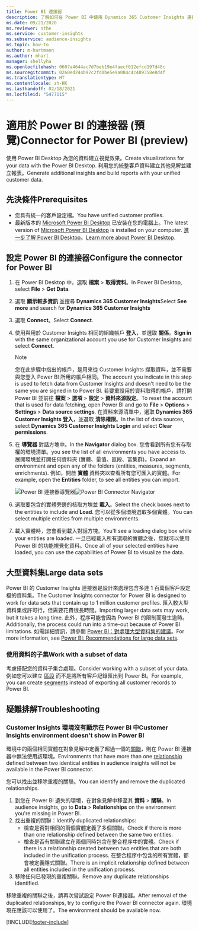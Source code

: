 ```yaml
---
title: Power BI 連接器
description: 了解如何在 Power BI 中使用 Dynamics 365 Customer Insights 連接器。
ms.date: 09/21/2020
ms.reviewer: sthe
ms.service: customer-insights
ms.subservice: audience-insights
ms.topic: how-to
author: m-hartmann
ms.author: mhart
manager: shellyha
ms.openlocfilehash: 0607a4644ac7d7beb19e4faecf012efcd197d48c
ms.sourcegitcommit: 0260ed244b97c2fd0be5e9a084c4c489358e8d4f
ms.translationtype: HT
ms.contentlocale: zh-HK
ms.lasthandoff: 02/18/2021
ms.locfileid: "5477115"
---
```

# <a name="connector-for-power-bi-preview"></a><span data-ttu-id="27618-103">適用於 Power BI 的連接器 (預覽)</span><span class="sxs-lookup"><span data-stu-id="27618-103">Connector for Power BI (preview)</span></span>

<span data-ttu-id="27618-104">使用 Power BI Desktop 為您的資料建立視覺效果。</span><span class="sxs-lookup"><span data-stu-id="27618-104">Create visualizations for your data with the Power BI Desktop.</span></span> <span data-ttu-id="27618-105">利用您的統整客戶資料建立其他見解並建立報表。</span><span class="sxs-lookup"><span data-stu-id="27618-105">Generate additional insights and build reports with your unified customer data.</span></span>

## <a name="prerequisites"></a><span data-ttu-id="27618-106">先決條件</span><span class="sxs-lookup"><span data-stu-id="27618-106">Prerequisites</span></span>

- <span data-ttu-id="27618-107">您具有統一的客戶設定檔。</span><span class="sxs-lookup"><span data-stu-id="27618-107">You have unified customer profiles.</span></span>
- <span data-ttu-id="27618-108">最新版本的 [Microsoft Power BI Desktop](https://powerbi.microsoft.com/desktop/) 已安裝在您的電腦上。</span><span class="sxs-lookup"><span data-stu-id="27618-108">The latest version of [Microsoft Power BI Desktop](https://powerbi.microsoft.com/desktop/) is installed on your computer.</span></span> <span data-ttu-id="27618-109">[進一步了解 Power BI Desktop](https://docs.microsoft.com/power-bi/desktop-what-is-desktop)。</span><span class="sxs-lookup"><span data-stu-id="27618-109">[Learn more about Power BI Desktop](https://docs.microsoft.com/power-bi/desktop-what-is-desktop).</span></span>

## <a name="configure-the-connector-for-power-bi"></a><span data-ttu-id="27618-110">設定 Power BI 的連接器</span><span class="sxs-lookup"><span data-stu-id="27618-110">Configure the connector for Power BI</span></span>

1. <span data-ttu-id="27618-111">在 Power BI Desktop 中，選取 **檔案** > **取得資料**。</span><span class="sxs-lookup"><span data-stu-id="27618-111">In Power BI Desktop, select **File** > **Get Data**.</span></span>

1. <span data-ttu-id="27618-112">選取 **顯示較多資訊** 並搜尋 **Dynamics 365 Customer Insights**</span><span class="sxs-lookup"><span data-stu-id="27618-112">Select **See more** and search for **Dynamics 365 Customer Insights**</span></span>

1. <span data-ttu-id="27618-113">選取 **Connect**。</span><span class="sxs-lookup"><span data-stu-id="27618-113">Select **Connect**.</span></span>

1. <span data-ttu-id="27618-114">使用與用於 Customer Insights 相同的組織帳戶 **登入**，並選取 **關係**。</span><span class="sxs-lookup"><span data-stu-id="27618-114">**Sign in** with the same organizational account you use for Customer Insights and select **Connect**.</span></span>
   > [!NOTE]
   > <span data-ttu-id="27618-115">您在此步驟中指出的帳戶，是用來從 Customer Insights 擷取資料，並不需要與您登入 Power BI 所用的帳戶相同。</span><span class="sxs-lookup"><span data-stu-id="27618-115">The account you indicate in this step is used to fetch data from Customer Insights and doesn't need to be the same you are signed in to Power BI.</span></span> <span data-ttu-id="27618-116">若要重設用於資料取得的帳戶，請打開 Power BI 並前往 **檔案** > **選項** > **設定** > **資料來源設定**。</span><span class="sxs-lookup"><span data-stu-id="27618-116">To reset the account that is used for data fetching, open Power BI and go to **File** > **Options** > **Settings** > **Data source settings**.</span></span> <span data-ttu-id="27618-117">在資料來源清單中，選取 **Dynamics 365 Customer Insights 登入**，並選取 **清除權限**。</span><span class="sxs-lookup"><span data-stu-id="27618-117">In the list of data sources, select **Dynamics 365 Customer Insights Login** and select **Clear permissions**.</span></span>  

1. <span data-ttu-id="27618-118">在 **導覽器** 對話方塊中。</span><span class="sxs-lookup"><span data-stu-id="27618-118">In the **Navigator** dialog box.</span></span> <span data-ttu-id="27618-119">您會看到所有您有存取權的環境清單。</span><span class="sxs-lookup"><span data-stu-id="27618-119">you see the list of all environments you have access to.</span></span> <span data-ttu-id="27618-120">展開環境並打開任何資料夾 (實體、量值、區段、富集群)。</span><span class="sxs-lookup"><span data-stu-id="27618-120">Expand an environment and open any of the folders (entities, measures, segments, enrichments).</span></span> <span data-ttu-id="27618-121">例如，開啟 **實體** 資料夾以查看所有您可匯入的實體。</span><span class="sxs-lookup"><span data-stu-id="27618-121">For example, open the **Entities** folder, to see all entities you can import.</span></span>

   <span data-ttu-id="27618-122">![Power BI 連接器導覽器](media/power-bi-navigator.png "Power BI 連接器導覽器")</span><span class="sxs-lookup"><span data-stu-id="27618-122">![Power BI Connector Navigator](media/power-bi-navigator.png "Power BI Connector Navigator")</span></span>

1. <span data-ttu-id="27618-123">選取要包含的實體旁邊的核取方塊並 **載入**。</span><span class="sxs-lookup"><span data-stu-id="27618-123">Select the check boxes next to the entities to include and **Load**.</span></span> <span data-ttu-id="27618-124">您可以從多個環境選取多個實體。</span><span class="sxs-lookup"><span data-stu-id="27618-124">You can select multiple entities from multiple environments.</span></span>

1. <span data-ttu-id="27618-125">載入實體時，您會看到載入對話方塊。</span><span class="sxs-lookup"><span data-stu-id="27618-125">You'll see a loading dialog box while your entities are loaded.</span></span> <span data-ttu-id="27618-126">一旦已經載入所有選取的實體之後，您就可以使用 Power BI 的功能視覺化資料。</span><span class="sxs-lookup"><span data-stu-id="27618-126">Once all of your selected entities have loaded, you can use the capabilities of Power BI to visualize the data.</span></span>

## <a name="large-data-sets"></a><span data-ttu-id="27618-127">大型資料集</span><span class="sxs-lookup"><span data-stu-id="27618-127">Large data sets</span></span>

<span data-ttu-id="27618-128">Power BI 的 Customer Insights 連接器是設計來處理包含多達 1 百萬個客戶設定檔的資料集。</span><span class="sxs-lookup"><span data-stu-id="27618-128">The Customer Insights connector for Power BI is designed to work for data sets that contain up to 1 million customer profiles.</span></span> <span data-ttu-id="27618-129">匯入較大型資料集或許可行，但需要花費很長時間。</span><span class="sxs-lookup"><span data-stu-id="27618-129">Importing larger data sets may work, but it takes a long time.</span></span> <span data-ttu-id="27618-130">此外，程序可能會因為 Power BI 的限制而發生逾時。</span><span class="sxs-lookup"><span data-stu-id="27618-130">Additionally, the process could run into a time-out because of Power BI limitations.</span></span> <span data-ttu-id="27618-131">如需詳細資訊，請參閱 [Power BI：對處理大型資料集的建議](https://docs.microsoft.com/power-bi/admin/service-premium-what-is#large-datasets)。</span><span class="sxs-lookup"><span data-stu-id="27618-131">For more information, see [Power BI: Recommendations for large data sets](https://docs.microsoft.com/power-bi/admin/service-premium-what-is#large-datasets).</span></span> 

### <a name="work-with-a-subset-of-data"></a><span data-ttu-id="27618-132">使用資料的子集</span><span class="sxs-lookup"><span data-stu-id="27618-132">Work with a subset of data</span></span>

<span data-ttu-id="27618-133">考慮搭配您的資料子集合處理。</span><span class="sxs-lookup"><span data-stu-id="27618-133">Consider working with a subset of your data.</span></span> <span data-ttu-id="27618-134">例如您可以建立 [區段](segments.md) 而不是將所有客戶記錄匯出到 Power BI。</span><span class="sxs-lookup"><span data-stu-id="27618-134">For example, you can create [segments](segments.md) instead of exporting all customer records to Power BI.</span></span>

## <a name="troubleshooting"></a><span data-ttu-id="27618-135">疑難排解​​</span><span class="sxs-lookup"><span data-stu-id="27618-135">Troubleshooting</span></span>

### <a name="customer-insights-environment-doesnt-show-in-power-bi"></a><span data-ttu-id="27618-136">Customer Insights 環境沒有顯示在 Power BI 中</span><span class="sxs-lookup"><span data-stu-id="27618-136">Customer Insights environment doesn't show in Power BI</span></span>

<span data-ttu-id="27618-137">環境中的兩個相同實體在對象見解中定義了超過一個的[關聯](relationships.md)，則在 Power BI 連接器中無法使用該環境。</span><span class="sxs-lookup"><span data-stu-id="27618-137">Environments that have more than one [relationship](relationships.md) defined between two identical entities in audience insights will not be available in the Power BI connector.</span></span>

<span data-ttu-id="27618-138">您可以找出並移除重複的關聯。</span><span class="sxs-lookup"><span data-stu-id="27618-138">You can identify and remove the duplicated relationships.</span></span>

1. <span data-ttu-id="27618-139">到您在 Power BI 遺失的環境，在對象見解中移至其 **資料** > **關聯**。</span><span class="sxs-lookup"><span data-stu-id="27618-139">In audience insights, go to **Data** > **Relationships** on the environment you're missing in Power BI.</span></span>
2. <span data-ttu-id="27618-140">找出重複的關聯：</span><span class="sxs-lookup"><span data-stu-id="27618-140">Identify duplicated relationships:</span></span>
   - <span data-ttu-id="27618-141">檢查是否對相同的兩個實體定義了多個關聯。</span><span class="sxs-lookup"><span data-stu-id="27618-141">Check if there is more than one relationship defined between the same two entities.</span></span>
   - <span data-ttu-id="27618-142">檢查是否有關聯建立在兩個同時包含在整合程序中的實體。</span><span class="sxs-lookup"><span data-stu-id="27618-142">Check if there is a relationship created between two entities that are both included in the unification process.</span></span> <span data-ttu-id="27618-143">在整合程序中包含的所有實體，都會被定義隱式關聯。</span><span class="sxs-lookup"><span data-stu-id="27618-143">There is an implicit relationship defined between all entities included in the unification process.</span></span>
3. <span data-ttu-id="27618-144">移除任何已發現的重複關聯。</span><span class="sxs-lookup"><span data-stu-id="27618-144">Remove any duplicate relationships identified.</span></span>

<span data-ttu-id="27618-145">移除重複的關聯之後，請再次嘗試設定 Power BI連接器。</span><span class="sxs-lookup"><span data-stu-id="27618-145">After removal of the duplicated relationships, try to configure the Power BI connector again.</span></span> <span data-ttu-id="27618-146">環境現在應該可以使用了。</span><span class="sxs-lookup"><span data-stu-id="27618-146">The environment should be available now.</span></span>

[!INCLUDE[footer-include](../includes/footer-banner.md)]

